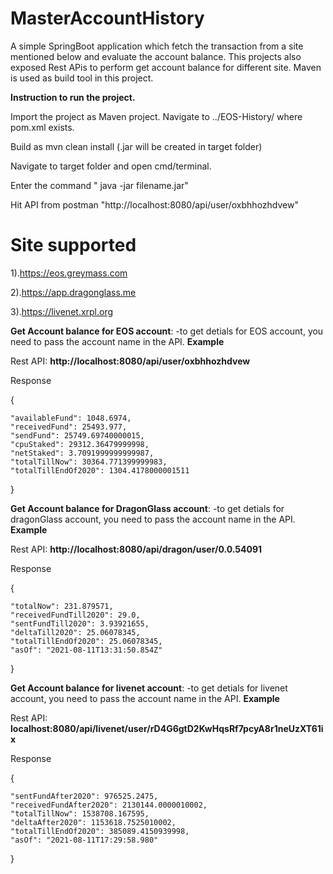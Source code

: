 # MasterAccountHistory
A simple SpringBoot application which fetch the transaction from a site mentioned below and evaluate the account balance. This projects also exposed Rest APis to perform get account balance for different site. 
Maven is used as build tool in this project.

**Instruction to run the project.**

Import the project as Maven project. Navigate to ../EOS-History/ where pom.xml exists.

Build as mvn clean install (.jar will be created in target folder)

Navigate to target folder and open cmd/terminal.

Enter the command " java -jar filename.jar"

Hit API from postman "http://localhost:8080/api/user/oxbhhozhdvew" 


# Site supported 
 1).https://eos.greymass.com
 
 2).https://app.dragonglass.me
 
 3).https://livenet.xrpl.org


**Get Account balance for EOS account**: -to get detials for EOS account, you need to pass the account name in the API.
**Example**

Rest API: **http://localhost:8080/api/user/oxbhhozhdvew**


Response 

{

    "availableFund": 1048.6974,
    "receivedFund": 25493.977,
    "sendFund": 25749.69740000015,
    "cpuStaked": 29312.36479999998,
    "netStaked": 3.7091999999999987,
    "totalTillNow": 30364.771399999983,
    "totalTillEndOf2020": 1304.4178000001511
    
}

**Get Account balance for DragonGlass account**: -to get detials for dragonGlass account, you need to pass the account name in the API.
**Example**

Rest API: **http://localhost:8080/api/dragon/user/0.0.54091**

Response 

{

    "totalNow": 231.879571,
    "receivedFundTill2020": 29.0,
    "sentFundTill2020": 3.93921655,
    "deltaTill2020": 25.06078345,
    "totalTillEndOf2020": 25.06078345,
    "asOf": "2021-08-11T13:31:50.854Z"
    
}

**Get Account balance for livenet account**: -to get detials for livenet account, you need to pass the account name in the API.
**Example**

Rest API: **localhost:8080/api/livenet/user/rD4G6gtD2KwHqsRf7pcyA8r1neUzXT61ix**

Response 

{
   
    "sentFundAfter2020": 976525.2475,
    "receivedFundAfter2020": 2130144.0000010002,
    "totalTillNow": 1538708.167595,
    "deltaAfter2020": 1153618.7525010002,
    "totalTillEndOf2020": 385089.4150939998,
    "asOf": "2021-08-11T17:29:58.980"  
}
